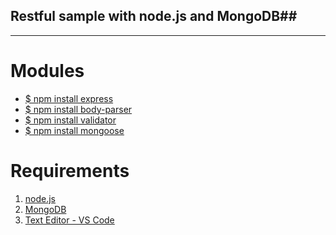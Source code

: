 ## Restful sample with node.js and MongoDB##


----------

Modules
=======

 - [$ npm install express](https://www.npmjs.com/package/express) 
 - [$ npm install body-parser](https://www.npmjs.com/package/body-parser)
 - [$ npm install validator](https://www.npmjs.com/package/validator)
 - [$ npm install mongoose](https://www.npmjs.com/package/mongoose)
 

Requirements
============

 1. [node.js](https://nodejs.org/en/)
 2. [MongoDB](https://www.mongodb.com/)
 3. [Text Editor - VS Code](https://code.visualstudio.com/)